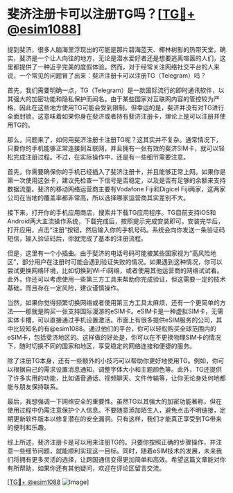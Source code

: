 # 斐济注册卡可以注册TG吗？[[TG💪+ @esim1088](https://t.me/s/esim1088)]

提到斐济，很多人脑海里浮现出的可能是那片碧海蓝天、椰林树影的热带天堂。确实，斐济是一个让人向往的地方，无论是潜水爱好者还是想要逃离喧嚣的人们，这里都提供了一种近乎完美的度假体验。然而，对于经常关注网络社交平台的人来说，一个常见的问题冒了出来：斐济注册卡可以注册TG（Telegram）吗？

首先，我们需要明确一点，TG（Telegram）是一款国际流行的即时通讯软件，以其强大的加密功能和隐私保护而闻名。由于某些国家对互联网内容的管控较为严格，因此在这些地方使用TG可能会受到限制。但幸运的是，斐济并没有对TG进行全面封锁，这意味着如果你身在斐济或者持有斐济注册卡，理论上是可以注册并使用TG的。

那么，问题来了，如何用斐济注册卡注册TG呢？这其实并不复杂。通常情况下，只要你的手机能够正常连接到互联网，并且拥有一张有效的斐济SIM卡，就可以轻松完成注册过程。不过，在实际操作中，还是有一些细节需要注意。

首先，你需要确保你的手机已经插入了斐济注册卡，并且能够正常上网。如果你是第一次使用这张卡，建议先检查一下信号是否稳定，以及是否有足够的余额来支持数据流量。斐济的移动网络运营商主要有Vodafone Fiji和Digicel Fiji两家，这两家公司在当地的覆盖率都非常高，所以选择哪家运营商其实差别不大。

接下来，打开你的手机应用商店，搜索并下载TG应用程序。TG目前支持iOS和Android两大主流操作系统，下载完成后，按照提示完成安装即可。安装完毕后，打开应用，点击“注册”按钮，然后输入你的手机号码。系统会向你发送一条验证码短信，输入验证码后，你就完成了基本的注册流程。

但是，这里有一个小插曲。由于斐济的电话号码可能被某些国家视为“高风险地区”，部分用户在注册时可能会遇到验证失败的情况。如果遇到这种情况，你可以尝试更换网络环境，比如切换到Wi-Fi网络，或者使用其他运营商的网络试试看。此外，你还可以考虑使用一些第三方工具来帮助你完成验证，但这需要一定的技术基础，而且存在一定风险，建议谨慎操作。

当然，如果你觉得频繁切换网络或者使用第三方工具太麻烦，还有一个更简单的方法——那就是购买一张支持国际漫游的eSIM卡。eSIM卡是一种虚拟SIM卡，无需实体卡槽，可以直接通过手机设置激活。市面上有很多提供eSIM服务的公司，其中比较知名的有@esim1088。通过他们的平台，你可以轻松购买全球范围内的eSIM卡，包括斐济地区的。这样做的好处是，你可以在不更换物理SIM卡的情况下，随时切换不同的国家和地区，享受稳定的网络连接和便捷的服务。

除了注册TG本身，还有一些额外的小技巧可以帮助你更好地使用TG。例如，你可以根据自己的需求设置消息通知，调整字体大小和主题颜色等。此外，TG还提供了许多实用的功能，比如语音通话、视频聊天、文件传输等，让你无论身处何地都能与朋友保持联系。

最后，我想强调一下网络安全的重要性。虽然TG以其强大的加密功能著称，但在使用过程中仍需注意保护个人信息。不要随意添加陌生人，避免点击不明链接，定期更新软件版本以修复潜在的安全漏洞。只有这样，我们才能真正享受到TG带来的便利和乐趣。

综上所述，斐济注册卡是可以用来注册TG的。只要你按照正确的步骤操作，并注意一些细节问题，就能顺利实现这一目标。同时，随着eSIM技术的发展，未来我们将拥有更多灵活的选择，让跨国通信变得更加简单和高效。希望这篇文章能对你有所帮助，如果你还有其他疑问，欢迎在评论区留言交流。

[[TG💪+ @esim1088](https://t.me/s/esim1088) ![Image](https://i.postimg.cc/4NQfJmqS/Snipaste-2025-05-13-00-14-12.png)]